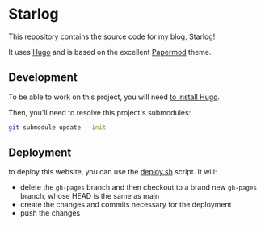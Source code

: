 # Starlog

This repository contains the source code for my blog, Starlog!

It uses [Hugo](https://gohugo.io) and is based on the excellent [Papermod](https://github.com/adityatelange/hugo-PaperMod) theme.

## Development

To be able to work on this project, you will need [to install Hugo](https://gohugo.io/getting-started/installing).

Then, you'll need to resolve this project's submodules:

```bash
git submodule update --init
```

## Deployment

to deploy this website, you can use the [deploy.sh](deploy.sh) script. It will:

- delete the `gh-pages` branch and then checkout to a brand new `gh-pages` branch, whose HEAD is the same as main
- create the changes and commits necessary for the deployment
- push the changes
